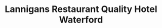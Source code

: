 ---
title: "Lannigans Restaurant Quality Hotel Waterford"
address: "The Quays, Canada Street, Waterford City Centre, Co. Waterford"
tel: "+353 (0)51 85 6600"
county: "Waterford"
category: "Seafood Restaurants"
type: "Content"
lat: "52.262020111083984"
lng: "-7.111652851104736"
---